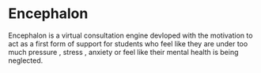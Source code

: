 # Encephalon
Encephalon is a virtual consultation engine devloped with the motivation to act as a first form of support for students who feel like they are under too much pressure , stress , anxiety or feel like their mental health is being neglected.

